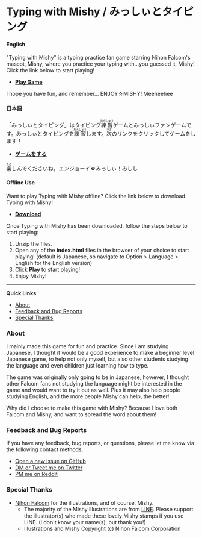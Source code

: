 # Typing with Mishy / みっしぃとタイピング


#### English
"Typing with Mishy" is a typing practice fan game starring Nihon Falcom's mascot, Mishy, where you practice your typing with...you guessed it, Mishy! Click the link below to start playing!

- [**Play Game**](https://sethclydesdale.github.io/typing-with-mishy/lang/en/)

I hope you have fun, and remember... ENJOY☆MISHY! Meeheehee


#### 日本語
「みっしぃとタイピング」はタイピング<ruby>練習<rt>れんしゅう</rt></ruby>ゲームとみっしぃファンゲームです。みっしぃとタイピングを<ruby>練習<rt>れんしゅう</rt></ruby>します。<ruby>次<rt>つぎ</rt></ruby>のリンクをクリックしてゲームをします！

- [**ゲームをする**](https://sethclydesdale.github.io/typing-with-mishy/)

<ruby>楽<rt>たの</rt></ruby>しんでくださいね。エンジョーイ☆みっしぃ！みしし

#### Offline Use
Want to play Typing with Mishy offline? Click the link below to download Typing with Mishy!

- [**Download**](https://github.com/SethClydesdale/typing-with-mishy/archive/master.zip)

Once Typing with Mishy has been downloaded, follow the steps below to start playing:
1. Unzip the files.
2. Open any of the **index.html** files in the browser of your choice to start playing! (default is Japanese, so navigate to Option > Language > English for the English version)
3. Click **Play** to start playing!
4. Enjoy Mishy!

-----

**Quick Links**
- [About](#about)
- [Feedback and Bug Reports](#feedback-and-bug-reports)
- [Special Thanks](#special-thanks)


### About
I mainly made this game for fun and practice. Since I am studying Japanese, I thought it would be a good experience to make a beginner level Japanese game, to help not only myself, but also other students studying the language and even children just learning how to type.

The game was originally only going to be in Japanese, however, I thought other Falcom fans not studying the language might be interested in the game and would want to try it out as well. Plus it may also help people studying English, and the more people Mishy can help, the better!

Why did I choose to make this game with Mishy? Because I love both Falcom and Mishy, and want to spread the word about them!


### Feedback and Bug Reports
If you have any feedback, bug reports, or questions, please let me know via the following contact methods.

- [Open a new issue on GitHub](https://github.com/SethClydesdale/typing-with-mishy/issues)
- [DM or Tweet me on Twitter](https://twitter.com/SethC1995)
- [PM me on Reddit](https://www.reddit.com/message/compose/?to=SelentoAnuri)


### Special Thanks
- [Nihon Falcom](https://falcom.co.jp/) for the illustrations, and of course, Mishy.
  - The majority of the Mishy illustrations are from [LINE](https://store.line.me/stickershop/author/16119/en). Please support the illustrator(s) who made these lovely Mishy stamps if you use LINE. (I don't know your name(s), but thank you!)
  - Illustrations and Mishy Copyright (c) Nihon Falcom Corporation
